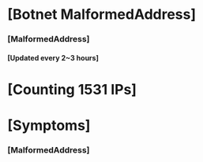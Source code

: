 # [Botnet MalformedAddress]
### [MalformedAddress]
#### [Updated every 2~3 hours]

# [Counting 1531 IPs]

# [Symptoms] 
###   [MalformedAddress]
